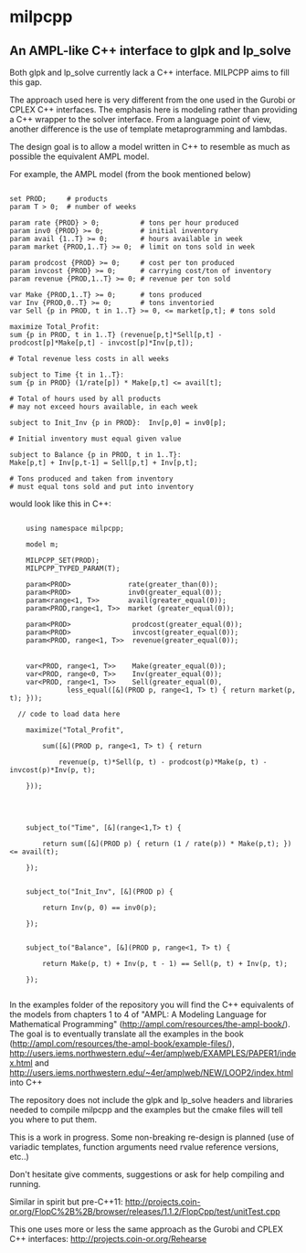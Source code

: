 # milpcpp
## An AMPL-like C++ interface to glpk and lp_solve

Both glpk and lp_solve currently lack a C++ interface. MILPCPP aims to fill this gap. 

The approach used here is very different from the one used in the Gurobi or CPLEX C++ interfaces. The emphasis here is modeling rather than providing a C++ wrapper to the solver interface. From a language point of view, another difference is the use of template metaprogramming and lambdas.

The design goal is to allow a model written in C++ to resemble as much as possible the equivalent AMPL model.

For example, the AMPL model (from the book mentioned below)

```

set PROD;     # products
param T > 0;  # number of weeks

param rate {PROD} > 0;          # tons per hour produced
param inv0 {PROD} >= 0;         # initial inventory
param avail {1..T} >= 0;        # hours available in week
param market {PROD,1..T} >= 0;  # limit on tons sold in week

param prodcost {PROD} >= 0;     # cost per ton produced
param invcost {PROD} >= 0;      # carrying cost/ton of inventory
param revenue {PROD,1..T} >= 0; # revenue per ton sold

var Make {PROD,1..T} >= 0;      # tons produced
var Inv {PROD,0..T} >= 0;       # tons inventoried
var Sell {p in PROD, t in 1..T} >= 0, <= market[p,t]; # tons sold

maximize Total_Profit:
sum {p in PROD, t in 1..T} (revenue[p,t]*Sell[p,t] -
prodcost[p]*Make[p,t] - invcost[p]*Inv[p,t]);

# Total revenue less costs in all weeks

subject to Time {t in 1..T}:
sum {p in PROD} (1/rate[p]) * Make[p,t] <= avail[t];

# Total of hours used by all products
# may not exceed hours available, in each week

subject to Init_Inv {p in PROD}:  Inv[p,0] = inv0[p];

# Initial inventory must equal given value

subject to Balance {p in PROD, t in 1..T}:
Make[p,t] + Inv[p,t-1] = Sell[p,t] + Inv[p,t];

# Tons produced and taken from inventory
# must equal tons sold and put into inventory

```
would look like this in C++:

```

	using namespace milpcpp;

	model m;

	MILPCPP_SET(PROD);
	MILPCPP_TYPED_PARAM(T);

	param<PROD>              rate(greater_than(0));
	param<PROD>              inv0(greater_equal(0));
	param<range<1, T>>       avail(greater_equal(0));
	param<PROD,range<1, T>>  market (greater_equal(0));

	param<PROD>               prodcost(greater_equal(0));
	param<PROD>               invcost(greater_equal(0));
	param<PROD, range<1, T>>  revenue(greater_equal(0));

　
	var<PROD, range<1, T>>    Make(greater_equal(0));
	var<PROD, range<0, T>>    Inv(greater_equal(0));
	var<PROD, range<1, T>>    Sell(greater_equal(0), 
              less_equal([&](PROD p, range<1, T> t) { return market(p, t); }));

  // code to load data here
  
	maximize("Total_Profit",

		sum([&](PROD p, range<1, T> t) { return

			revenue(p, t)*Sell(p, t) - prodcost(p)*Make(p, t) - invcost(p)*Inv(p, t);

	}));


　

	subject_to("Time", [&](range<1,T> t) {

		return sum([&](PROD p) { return (1 / rate(p)) * Make(p,t); }) <= avail(t);

	});


	subject_to("Init_Inv", [&](PROD p) {

		return Inv(p, 0) == inv0(p);

	});


	subject_to("Balance", [&](PROD p, range<1, T> t) {

		return Make(p, t) + Inv(p, t - 1) == Sell(p, t) + Inv(p, t);

	});
  

```
In the examples folder of the repository you will find the C++ equivalents of the models from chapters 1 to 4 of "AMPL: A Modeling Language for Mathematical Programming" (http://ampl.com/resources/the-ampl-book/). The goal is to eventually translate all the examples in the book (http://ampl.com/resources/the-ampl-book/example-files/), http://users.iems.northwestern.edu/~4er/amplweb/EXAMPLES/PAPER1/index.html and http://users.iems.northwestern.edu/~4er/amplweb/NEW/LOOP2/index.html into C++

The repository does not include the glpk and lp_solve headers and libraries needed to compile milpcpp and the examples but the cmake files will tell you where to put them.

This is a work in progress. Some non-breaking re-design is planned (use of variadic templates, function arguments need rvalue reference versions, etc..)

Don't hesitate give comments, suggestions or ask for help compiling and running.


Similar in spirit but pre-C++11: http://projects.coin-or.org/FlopC%2B%2B/browser/releases/1.1.2/FlopCpp/test/unitTest.cpp

This one uses more or less the same approach as the Gurobi and CPLEX C++ interfaces: http://projects.coin-or.org/Rehearse
